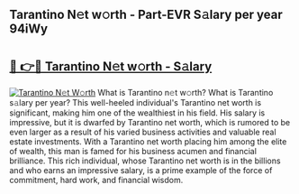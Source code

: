 ## Tarantino N𝚎t w𝚘rth - Part-EVR S𝚊lary per year 94iWy

# <h2><a href="http://gc25zb4.nevu.top/?p=Tarantino">🔗 👉🔴 Tarantino N𝚎t w𝚘rth - S𝚊lary</a></h2>

[![Tarantino N𝚎t W𝚘rth](https://i.imgur.com/Oavwk0R.jpeg)](http://gc25zb4.nevu.top/?p=Tarantino)
What is Tarantino n𝚎t w𝚘rth? What is Tarantino s𝚊lary per year?
This well-heeled individual's Tarantino net worth is significant, making him one of the wealthiest in his field. His salary is impressive, but it is dwarfed by Tarantino net worth, which is rumored to be even larger as a result of his varied business activities and valuable real estate investments. With a Tarantino net worth placing him among the elite of wealth, this man is famed for his business acumen and financial brilliance. This rich individual, whose Tarantino net worth is in the billions and who earns an impressive salary, is a prime example of the force of commitment, hard work, and financial wisdom.
